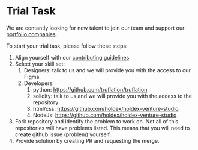 # Trial Task

We are contantly looking for new talent to join our team and support our [portfolio companies](https://holdex.io/portfolio).  

To start your trial task, please follow these steps:
1. Align yourself with our [contributing guidelines](./CONTRIBUTING.md)
1. Select your skill set:
   1. Designers: talk to us and we will provide you with the access to our Figma
   1. Developers: 
      1. python: https://github.com/truflation/truflation
      1. solidity: talk to us and we will provide you with the access to the repository
      1. html/css: https://github.com/holdex/holdex-venture-studio
      1. NodeJs: https://github.com/holdex/holdex-venture-studio
2. Fork repository and identify the problem to work on. Not all of this repositories will have problems listed. This means that you will need to create github issue (problem) yourself.
3. Provide solution by creating PR and requesting the merge.